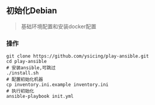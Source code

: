 ## 初始化Debian

> 基础环境配置和安装docker配置

### 操作

```
git clone https://github.com/ysicing/play-ansible.git
cd play-ansible
# 安装ansible,可跳过
./install.sh
# 配置初始化机器
cp inventory.ini.example inventory.ini
# 执行初始化
ansible-playbook init.yml
```